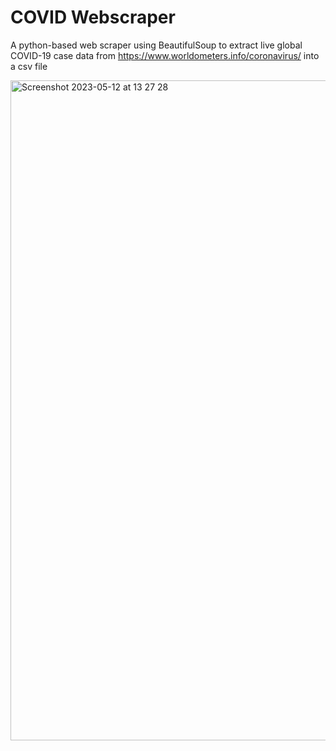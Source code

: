 # COVID Webscraper

A python-based web scraper using BeautifulSoup to extract live global COVID-19 case data from https://www.worldometers.info/coronavirus/ into a csv file


<img width="1056" alt="Screenshot 2023-05-12 at 13 27 28" src="https://github.com/izabelalvares/covid_scraper/assets/125388517/e5cb6421-0991-470f-904e-6a75ff8bd853">
